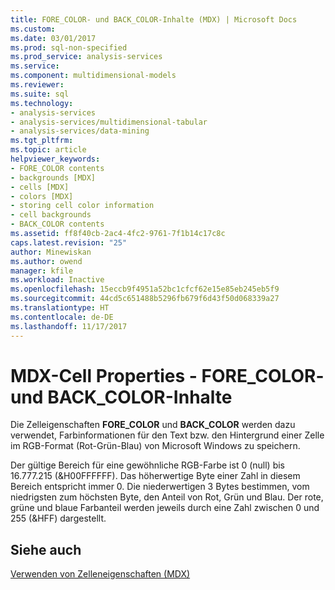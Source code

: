 ```yaml
---
title: FORE_COLOR- und BACK_COLOR-Inhalte (MDX) | Microsoft Docs
ms.custom: 
ms.date: 03/01/2017
ms.prod: sql-non-specified
ms.prod_service: analysis-services
ms.service: 
ms.component: multidimensional-models
ms.reviewer: 
ms.suite: sql
ms.technology:
- analysis-services
- analysis-services/multidimensional-tabular
- analysis-services/data-mining
ms.tgt_pltfrm: 
ms.topic: article
helpviewer_keywords:
- FORE_COLOR contents
- backgrounds [MDX]
- cells [MDX]
- colors [MDX]
- storing cell color information
- cell backgrounds
- BACK_COLOR contents
ms.assetid: ff8f40cb-2ac4-4fc2-9761-7f1b14c17c8c
caps.latest.revision: "25"
author: Minewiskan
ms.author: owend
manager: kfile
ms.workload: Inactive
ms.openlocfilehash: 15eccb9f4951a52bc1cfcf62e15e85eb245eb5f9
ms.sourcegitcommit: 44cd5c651488b5296fb679f6d43f50d068339a27
ms.translationtype: HT
ms.contentlocale: de-DE
ms.lasthandoff: 11/17/2017
---
```

# <a name="mdx-cell-properties---forecolor-and-backcolor-contents"></a>MDX-Cell Properties - FORE_COLOR- und BACK_COLOR-Inhalte
  Die Zelleigenschaften **FORE_COLOR** und **BACK_COLOR** werden dazu verwendet, Farbinformationen für den Text bzw. den Hintergrund einer Zelle im RGB-Format (Rot-Grün-Blau) von Microsoft Windows zu speichern.  
  
 Der gültige Bereich für eine gewöhnliche RGB-Farbe ist 0 (null) bis 16.777.215 (&H00FFFFFF). Das höherwertige Byte einer Zahl in diesem Bereich entspricht immer 0. Die niederwertigen 3 Bytes bestimmen, vom niedrigsten zum höchsten Byte, den Anteil von Rot, Grün und Blau. Der rote, grüne und blaue Farbanteil werden jeweils durch eine Zahl zwischen 0 und 255 (&HFF) dargestellt.  
  
## <a name="see-also"></a>Siehe auch  
 [Verwenden von Zelleneigenschaften &#40;MDX&#41;](../../../analysis-services/multidimensional-models/mdx/mdx-cell-properties-using-cell-properties.md)  
  
  
